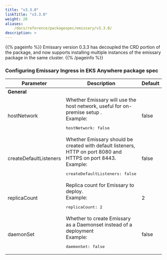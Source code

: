```yaml
---
title: "v3.3.0"
linkTitle: "v3.3.0"
weight: 20
aliases:
    /docs/reference/packagespec/emissary/v3.3.0/
description: >
---
```


{{% pageinfo %}}
Emissary version 0.3.3 has decoupled the CRD portion of the package, and now supports installing multiple instances of the emissary package in the same cluster.
{{% /pageinfo %}}

### Configuring Emissary Ingress in EKS Anywhere package spec

| Parameter | Description | Default |
|---|---|---|
|**General**|||
| hostNetwork | Whether Emissary will use the host network, useful for on-premise setup .<br/>Example:<br/> <pre>hostNetwork: false</pre>| false
| createDefaultListeners | Whether Emissary should be created with default listeners, HTTP on port 8080 and HTTPS on port 8443. <br/>Example:<br/> <pre>createDefaultListeners: false</pre>| false
| replicaCount | Replica count for Emissary to deploy. <br/>Example:<br/> <pre>replicaCount: 2</pre>| 2
| daemonSet | Whether to create Emissary as a Daemonset instead of a deployment <br/>Example:<br/> <pre>daemonSet: false</pre>| false
